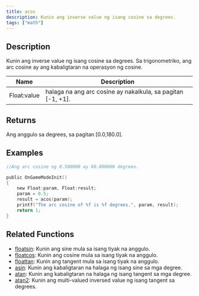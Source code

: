 ```yaml
---
title: acos
description: Kunin ang inverse value ng isang cosine sa degrees.
tags: ["math"]
---
```


<LowercaseNote />

## Description

Kunin ang inverse value ng isang cosine sa degrees. Sa trigonometriko, ang arc cosine ay ang kabaligtaran na operasyon ng cosine.

| Name        | Description                                                  |
| ----------- | ------------------------------------------------------------ |
| Float:value | halaga na ang arc cosine ay nakalkula, sa pagitan [-1, +1].  |

## Returns

Ang anggulo sa degrees, sa pagitan [0.0,180.0].

## Examples

```c
//Ang arc cosine ng 0.500000 ay 60.000000 degrees.

public OnGameModeInit()
{
    new Float:param, Float:result;
    param = 0.5;
    result = acos(param);
    printf("The arc cosine of %f is %f degrees.", param, result);
    return 1;
}
```

## Related Functions

- [floatsin](floatsin): Kunin ang sine mula sa isang tiyak na anggulo.
- [floatcos](floatcos): Kunin ang cosine mula sa isang tiyak na anggulo.
- [floattan](floattan): Kunin ang tangent mula sa isang tiyak na anggulo.
- [asin](asin): Kunin ang kabaligtaran na halaga ng isang sine sa mga degree.
- [atan](atan): Kunin ang kabaligtaran na halaga ng isang tangent sa mga degree.
- [atan2](atan2): Kunin ang multi-valued inversed value ng isang tangent sa degrees.
